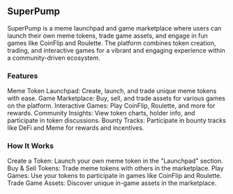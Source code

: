 ## SuperPump
SuperPump is a meme launchpad and game marketplace where users can launch their own meme tokens, trade game assets, and engage in fun games like CoinFlip and Roulette. The platform combines token creation, trading, and interactive games for a vibrant and engaging experience within a community-driven ecosystem.
 
### Features
Meme Token Launchpad: Create, launch, and trade unique meme tokens with ease.
Game Marketplace: Buy, sell, and trade assets for various games on the platform.
Interactive Games: Play CoinFlip, Roulette, and more for rewards.
Community Insights: View token charts, holder info, and participate in token discussions.
Bounty Tracks: Participate in bounty tracks like DeFi and Meme for rewards and incentives.
### How It Works
Create a Token: Launch your own meme token in the "Launchpad" section.
Buy & Sell Tokens: Trade meme tokens with others in the marketplace.
Play Games: Use your tokens to participate in games like CoinFlip and Roulette.
Trade Game Assets: Discover unique in-game assets in the marketplace.